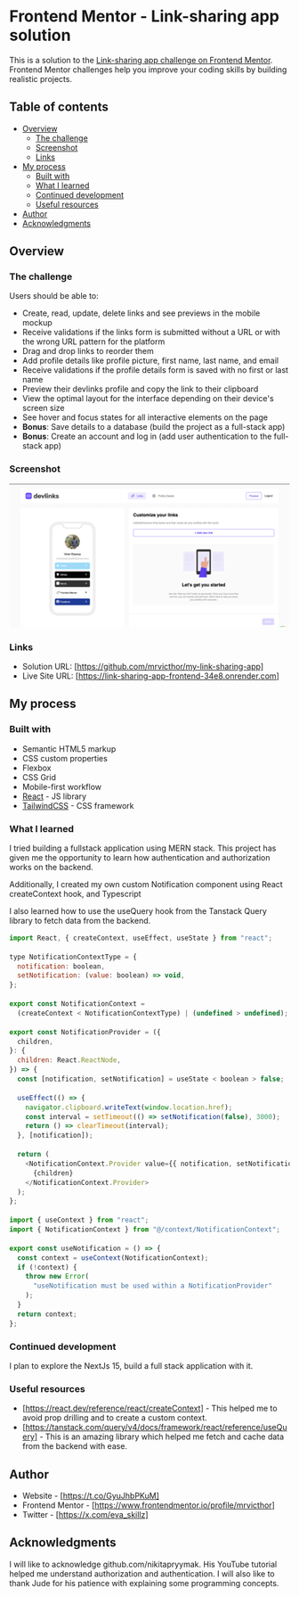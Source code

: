 # Frontend Mentor - Link-sharing app solution

This is a solution to the [Link-sharing app challenge on Frontend Mentor](https://www.frontendmentor.io/challenges/linksharing-app-Fbt7yweGsT). Frontend Mentor challenges help you improve your coding skills by building realistic projects.

## Table of contents

- [Overview](#overview)
  - [The challenge](#the-challenge)
  - [Screenshot](#screenshot)
  - [Links](#links)
- [My process](#my-process)
  - [Built with](#built-with)
  - [What I learned](#what-i-learned)
  - [Continued development](#continued-development)
  - [Useful resources](#useful-resources)
- [Author](#author)
- [Acknowledgments](#acknowledgments)

## Overview

### The challenge

Users should be able to:

- Create, read, update, delete links and see previews in the mobile mockup
- Receive validations if the links form is submitted without a URL or with the wrong URL pattern for the platform
- Drag and drop links to reorder them
- Add profile details like profile picture, first name, last name, and email
- Receive validations if the profile details form is saved with no first or last name
- Preview their devlinks profile and copy the link to their clipboard
- View the optimal layout for the interface depending on their device's screen size
- See hover and focus states for all interactive elements on the page
- **Bonus**: Save details to a database (build the project as a full-stack app)
- **Bonus**: Create an account and log in (add user authentication to the full-stack app)

### Screenshot

![](./screenshot.png)

### Links

- Solution URL: [https://github.com/mrvicthor/my-link-sharing-app]
- Live Site URL: [https://link-sharing-app-frontend-34e8.onrender.com]

## My process

### Built with

- Semantic HTML5 markup
- CSS custom properties
- Flexbox
- CSS Grid
- Mobile-first workflow
- [React](https://reactjs.org/) - JS library
- [TailwindCSS](https://tailwindcss.com/) - CSS framework

### What I learned

I tried building a fullstack application using MERN stack. This project has given me the opportunity to learn how authentication and authorization works on the backend.

Additionally, I created my own custom Notification component using React createContext hook, and Typescript

I also learned how to use the useQuery hook from the Tanstack Query library to fetch data from the backend.

```js
import React, { createContext, useEffect, useState } from "react";

type NotificationContextType = {
  notification: boolean,
  setNotification: (value: boolean) => void,
};

export const NotificationContext =
  (createContext < NotificationContextType) | (undefined > undefined);

export const NotificationProvider = ({
  children,
}: {
  children: React.ReactNode,
}) => {
  const [notification, setNotification] = useState < boolean > false;

  useEffect(() => {
    navigator.clipboard.writeText(window.location.href);
    const interval = setTimeout(() => setNotification(false), 3000);
    return () => clearTimeout(interval);
  }, [notification]);

  return (
    <NotificationContext.Provider value={{ notification, setNotification }}>
      {children}
    </NotificationContext.Provider>
  );
};

import { useContext } from "react";
import { NotificationContext } from "@/context/NotificationContext";

export const useNotification = () => {
  const context = useContext(NotificationContext);
  if (!context) {
    throw new Error(
      "useNotification must be used within a NotificationProvider"
    );
  }
  return context;
};
```

### Continued development

I plan to explore the NextJs 15, build a full stack application with it.

### Useful resources

- [https://react.dev/reference/react/createContext] - This helped me to avoid prop drilling and to create a custom context.
- [https://tanstack.com/query/v4/docs/framework/react/reference/useQuery] - This is an amazing library which helped me fetch and cache data from the backend with ease.

## Author

- Website - [https://t.co/GyuJhbPKuM]
- Frontend Mentor - [https://www.frontendmentor.io/profile/mrvicthor]
- Twitter - [https://x.com/eva_skillz]

## Acknowledgments

I will like to acknowledge github.com/nikitapryymak. His YouTube tutorial helped me understand authorization and authentication. I will also like to thank Jude for his patience with explaining some programming concepts.

